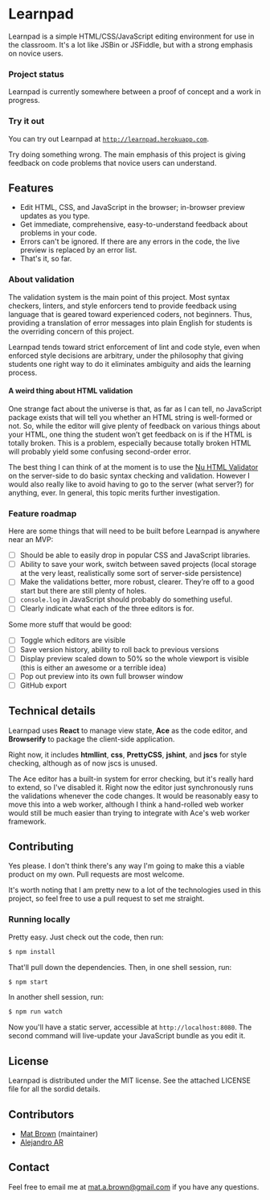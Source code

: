 # Learnpad #

Learnpad is a simple HTML/CSS/JavaScript editing environment for use in the
classroom. It's a lot like JSBin or JSFiddle, but with a strong emphasis on
novice users.

### Project status ###

Learnpad is currently somewhere between a proof of concept and a work in
progress.

### Try it out ###

You can try out Learnpad at
[`http://learnpad.herokuapp.com`](http://learnpad.herokuapp.com).

Try doing something wrong. The main emphasis of this project is giving feedback on code problems that novice users can understand.

## Features ##

* Edit HTML, CSS, and JavaScript in the browser; in-browser preview updates as
  you type.
* Get immediate, comprehensive, easy-to-understand feedback about problems in
  your code.
* Errors can't be ignored. If there are any errors in the code, the live
  preview is replaced by an error list.
* That's it, so far.

### About validation ###

The validation system is the main point of this project. Most syntax checkers,
linters, and style enforcers tend to provide feedback using language that is
geared toward experienced coders, not beginners. Thus, providing a translation
of error messages into plain English for students is the overriding concern of
this project.

Learnpad tends toward strict enforcement of lint and code style, even when
enforced style decisions are arbitrary, under the philosophy that giving
students one right way to do it eliminates ambiguity and aids the learning
process.

#### A weird thing about HTML validation ####

One strange fact about the universe is that, as far as I can tell, no
JavaScript package exists that will tell you whether an HTML string is
well-formed or not. So, while the editor will give plenty of feedback on
various things about your HTML, one thing the student won’t get feedback on is
if the HTML is totally broken. This is a problem, especially because totally
broken HTML will probably yield some confusing second-order error.

The best thing I can think of at the moment is to use the [Nu HTML
Validator](https://github.com/validator/validator) on the server-side to do
basic syntax checking and validation. However I would also really like to avoid
having to go to the server (what server?) for anything, ever. In general, this
topic merits further investigation.

### Feature roadmap ###

Here are some things that will need to be built before Learnpad is anywhere
near an MVP:

- [ ] Should be able to easily drop in popular CSS and JavaScript libraries.
- [ ] Ability to save your work, switch between saved projects (local storage
      at the very least, realistically some sort of server-side persistence)
- [ ] Make the validations better, more robust, clearer. They’re off to a good
      start but there are still plenty of holes.
- [ ] `console.log` in JavaScript should probably do something useful.
- [ ] Clearly indicate what each of the three editors is for.

Some more stuff that would be good:

- [ ] Toggle which editors are visible
- [ ] Save version history, ability to roll back to previous versions
- [ ] Display preview scaled down to 50% so the whole viewport is visible (this
      is either an awesome or a terrible idea)
- [ ] Pop out preview into its own full browser window
- [ ] GitHub export

## Technical details ##

Learnpad uses **React** to manage view state, **Ace** as the code editor, and
**Browserify** to package the client-side application.

Right now, it includes **htmllint**, **css**, **PrettyCSS**, **jshint**, and **jscs** for
style checking, although as of now jscs is unused.

The Ace editor has a built-in system for error checking, but it's really hard
to extend, so I've disabled it. Right now the editor just synchronously runs
the validations whenever the code changes. It would be reasonably easy to move
this into a web worker, although I think a hand-rolled web worker would still
be much easier than trying to integrate with Ace's web worker framework.

## Contributing ##

Yes please. I don't think there's any way I'm going to make this a viable
product on my own. Pull requests are most welcome.

It's worth noting that I am pretty new to a lot of the technologies used in
this project, so feel free to use a pull request to set me straight.

### Running locally ###

Pretty easy. Just check out the code, then run:

```bash
$ npm install
```

That'll pull down the dependencies. Then, in one shell session, run:

```bash
$ npm start
```

In another shell session, run:

```bash
$ npm run watch
```

Now you'll have a static server, accessible at `http://localhost:8080`. The
second command will live-update your JavaScript bundle as you edit it.

## License ##

Learnpad is distributed under the MIT license. See the attached LICENSE file
for all the sordid details.

## Contributors ##

* [Mat Brown](https://github.com/outoftime) (maintainer)
* [Alejandro AR](https://github.com/kinduff)

## Contact ##

Feel free to email me at mat.a.brown@gmail.com if you have any questions.
